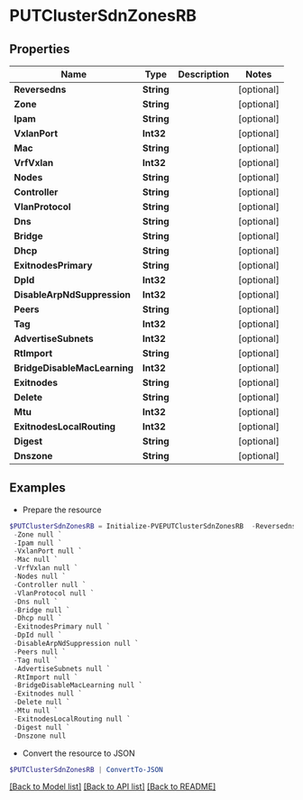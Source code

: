 # PUTClusterSdnZonesRB
## Properties

Name | Type | Description | Notes
------------ | ------------- | ------------- | -------------
**Reversedns** | **String** |  | [optional] 
**Zone** | **String** |  | [optional] 
**Ipam** | **String** |  | [optional] 
**VxlanPort** | **Int32** |  | [optional] 
**Mac** | **String** |  | [optional] 
**VrfVxlan** | **Int32** |  | [optional] 
**Nodes** | **String** |  | [optional] 
**Controller** | **String** |  | [optional] 
**VlanProtocol** | **String** |  | [optional] 
**Dns** | **String** |  | [optional] 
**Bridge** | **String** |  | [optional] 
**Dhcp** | **String** |  | [optional] 
**ExitnodesPrimary** | **String** |  | [optional] 
**DpId** | **Int32** |  | [optional] 
**DisableArpNdSuppression** | **Int32** |  | [optional] 
**Peers** | **String** |  | [optional] 
**Tag** | **Int32** |  | [optional] 
**AdvertiseSubnets** | **Int32** |  | [optional] 
**RtImport** | **String** |  | [optional] 
**BridgeDisableMacLearning** | **Int32** |  | [optional] 
**Exitnodes** | **String** |  | [optional] 
**Delete** | **String** |  | [optional] 
**Mtu** | **Int32** |  | [optional] 
**ExitnodesLocalRouting** | **Int32** |  | [optional] 
**Digest** | **String** |  | [optional] 
**Dnszone** | **String** |  | [optional] 

## Examples

- Prepare the resource
```powershell
$PUTClusterSdnZonesRB = Initialize-PVEPUTClusterSdnZonesRB  -Reversedns null `
 -Zone null `
 -Ipam null `
 -VxlanPort null `
 -Mac null `
 -VrfVxlan null `
 -Nodes null `
 -Controller null `
 -VlanProtocol null `
 -Dns null `
 -Bridge null `
 -Dhcp null `
 -ExitnodesPrimary null `
 -DpId null `
 -DisableArpNdSuppression null `
 -Peers null `
 -Tag null `
 -AdvertiseSubnets null `
 -RtImport null `
 -BridgeDisableMacLearning null `
 -Exitnodes null `
 -Delete null `
 -Mtu null `
 -ExitnodesLocalRouting null `
 -Digest null `
 -Dnszone null
```

- Convert the resource to JSON
```powershell
$PUTClusterSdnZonesRB | ConvertTo-JSON
```

[[Back to Model list]](../README.md#documentation-for-models) [[Back to API list]](../README.md#documentation-for-api-endpoints) [[Back to README]](../README.md)

